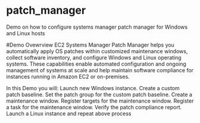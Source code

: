 # patch_manager
Demo on how to configure systems manager patch manager for Windows and Linux hosts

#Demo Ovewrview
EC2 Systems Manager Patch Manager helps you automatically apply OS patches within customized maintenance windows, collect software inventory, and configure Windows and Linux operating systems. These capabilities enable automated configuration and ongoing management of systems at scale and help maintain software compliance for instances running in Amazon EC2 or on-premises.

In this Demo you will:
Launch new Windows instance.
Create a custom patch baseline.
Set the patch group for the custom patch baseline.
Create a maintenance window.
Register targets for the maintenance window.
Register a task for the maintenance window.
Verify the patch compliance report.
Launch a Linux instance and repeat above process
